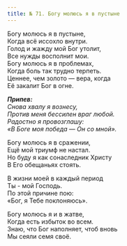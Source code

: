 ```yaml
---
title: № 71. Богу молюсь я в пустыне
---
```


Богу молюсь я в пустыне,  
Когда всё иссохло внутри.  
Голод и жажду мой Бог утолит,  
Все нужды восполнит мои.  
Богу молюсь я в проблемах,  
Когда боль так трудно терпеть.  
Ценнее, чем золото — вера, когда  
Её закалит Бог в огне. 
                        
*__Припев:__  
Снова хвалу я вознесу,  
Против меня бессилен враг любой.  
Радостно я провозглашу:  
«В Боге моя победа — Он со мной».*

Богу молюсь я в сражении,  
Ещё мой триумф не настал.  
Но буду я как сонаследник Христу  
В Его обещаньях стоять.

В жизни моей в каждый период  
Ты - мой Господь.  
По этой причине пою:  
«Бог, я Тебе поклоняюсь».

Богу молюсь я и в жатве,  
Когда есть избыток во всем.  
Знаю, что Бог наполняет, чтоб вновь  
Мы сеяли семя своё.

